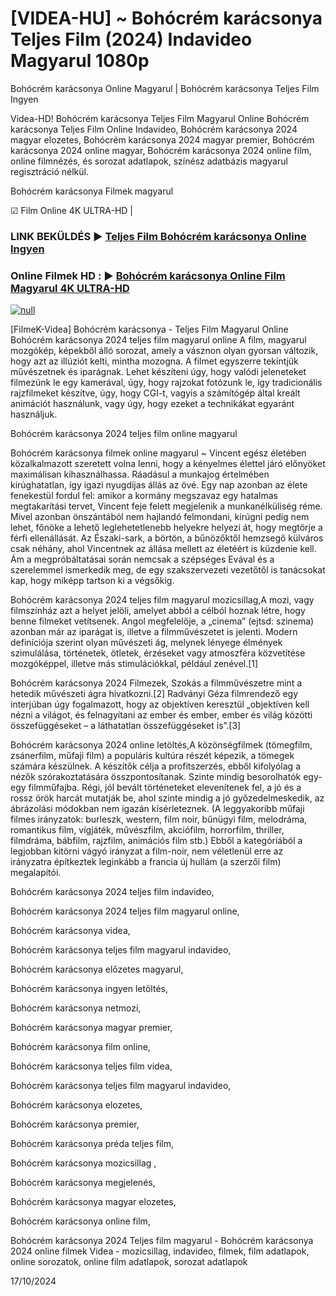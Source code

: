 # [VIDEA-HU] ~ Bohócrém karácsonya Teljes Film (2024) Indavideo Magyarul 1080p




Bohócrém karácsonya Online Magyarul | Bohócrém karácsonya Teljes Film Ingyen

Videa-HD! Bohócrém karácsonya Teljes Film Magyarul Online Bohócrém karácsonya Teljes Film Online Indavideo, Bohócrém karácsonya 2024 magyar elozetes, Bohócrém karácsonya 2024 magyar premier, Bohócrém karácsonya 2024 online magyar, Bohócrém karácsonya 2024 online film, online filmnézés, és sorozat adatlapok, színész adatbázis magyarul regisztráció nélkül.

Bohócrém karácsonya Filmek magyarul

☑ Film Online 4K ULTRA-HD |

### LINK BEKÜLDÉS ▶️ [Teljes Film Bohócrém karácsonya Online Ingyen](https://t.co/PA1j5im9vm)

### Online Filmek HD : ▶️ [Bohócrém karácsonya Online Film Magyarul 4K ULTRA-HD](https://t.co/PA1j5im9vm)

[![null](https://static.wixstatic.com/media/855a25_043b5abeb4ae4d35ac003198e7fe56ed~mv2.gif)](https://t.co/PA1j5im9vm)

[FilmeK-Videa] Bohócrém karácsonya - Teljes Film Magyarul Online Bohócrém karácsonya 2024 teljes film magyarul online A film, magyarul mozgókép, képekből álló sorozat, amely a vásznon olyan gyorsan változik, hogy azt az illúziót kelti, mintha mozogna. A filmet egyszerre tekintjük művészetnek és iparágnak. Lehet készíteni úgy, hogy valódi jeleneteket filmezünk le egy kamerával, úgy, hogy rajzokat fotózunk le, így tradicionális rajzfilmeket készítve, úgy, hogy CGI-t, vagyis a számítógép által kreált animációt használunk, vagy úgy, hogy ezeket a technikákat egyaránt használjuk.

Bohócrém karácsonya 2024 teljes film online magyarul

Bohócrém karácsonya filmek online magyarul ~ Vincent egész életében közalkalmazott szeretett volna lenni, hogy a kényelmes élettel járó előnyöket maximálisan kihasználhassa. Ráadásul a munkajog értelmében kirúghatatlan, így igazi nyugdíjas állás az övé. Egy nap azonban az élete fenekestül fordul fel: amikor a kormány megszavaz egy hatalmas megtakarítási tervet, Vincent feje felett megjelenik a munkanélküliség réme. Mivel azonban önszántából nem hajlandó felmondani, kirúgni pedig nem lehet, főnöke a lehető leglehetetlenebb helyekre helyezi át, hogy megtörje a férfi ellenállását. Az Északi-sark, a börtön, a bűnözőktől hemzsegő külváros csak néhány, ahol Vincentnek az állása mellett az életéért is küzdenie kell. Ám a megpróbáltatásai során nemcsak a szépséges Evával és a szerelemmel ismerkedik meg, de egy szakszervezeti vezetőtől is tanácsokat kap, hogy miképp tartson ki a végsőkig.

Bohócrém karácsonya 2024 teljes film magyarul mozicsillag,A mozi, vagy filmszínház azt a helyet jelöli, amelyet abból a célból hoznak létre, hogy benne filmeket vetítsenek. Angol megfelelője, a „cinema” (ejtsd: szinema) azonban már az iparágat is, illetve a filmművészetet is jelenti. Modern definíciója szerint olyan művészeti ág, melynek lényege élmények szimulálása, történetek, ötletek, érzéseket vagy atmoszféra közvetítése mozgóképpel, illetve más stimulációkkal, például zenével.[1]

Bohócrém karácsonya 2024 Filmezek, Szokás a filmművészetre mint a hetedik művészeti ágra hivatkozni.[2] Radványi Géza filmrendező egy interjúban úgy fogalmazott, hogy az objektíven keresztül „objektíven kell nézni a világot, és felnagyítani az ember és ember, ember és világ közötti összefüggéseket – a láthatatlan összefüggéseket is”.[3]

Bohócrém karácsonya 2024 online letöltés,A közönségfilmek (tömegfilm, zsánerfilm, műfaji film) a populáris kultúra részét képezik, a tömegek számára készülnek. A készítők célja a profitszerzés, ebből kifolyólag a nézők szórakoztatására összpontosítanak. Szinte mindig besorolhatók egy-egy filmműfajba. Régi, jól bevált történeteket elevenítenek fel, a jó és a rossz örök harcát mutatják be, ahol szinte mindig a jó győzedelmeskedik, az ábrázolási módokban nem igazán kísérleteznek. (A leggyakoribb műfaji filmes irányzatok: burleszk, western, film noir, bűnügyi film, melodráma, romantikus film, vígjáték, művészfilm, akciófilm, horrorfilm, thriller, filmdráma, bábfilm, rajzfilm, animációs film stb.) Ebből a kategóriából a legjobban kitörni vágyó irányzat a film-noir, nem véletlenül erre az irányzatra építkeztek leginkább a francia új hullám (a szerzői film) megalapítói.

Bohócrém karácsonya 2024 teljes film indavideo,

Bohócrém karácsonya 2024 teljes film magyarul online,

Bohócrém karácsonya videa,

Bohócrém karácsonya teljes film magyarul indavideo,

Bohócrém karácsonya előzetes magyarul,

Bohócrém karácsonya ingyen letöltés,

Bohócrém karácsonya netmozi,

Bohócrém karácsonya magyar premier,

Bohócrém karácsonya film online,

Bohócrém karácsonya teljes film videa,

Bohócrém karácsonya teljes film magyarul indavideo,

Bohócrém karácsonya elozetes,

Bohócrém karácsonya premier,

Bohócrém karácsonya préda teljes film,

Bohócrém karácsonya mozicsillag ,

Bohócrém karácsonya megjelenés,

Bohócrém karácsonya magyar elozetes,

Bohócrém karácsonya online film,

Bohócrém karácsonya 2024 Teljes film magyarul - Bohócrém karácsonya 2024 online filmek Videa - mozicsillag, indavideo, filmek, film adatlapok, online sorozatok, online film adatlapok, sorozat adatlapok

17/10/2024
